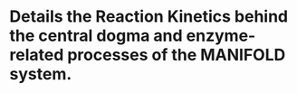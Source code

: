 # Details the Reaction Kinetics behind the central dogma and enzyme-related processes of the MANIFOLD system.
